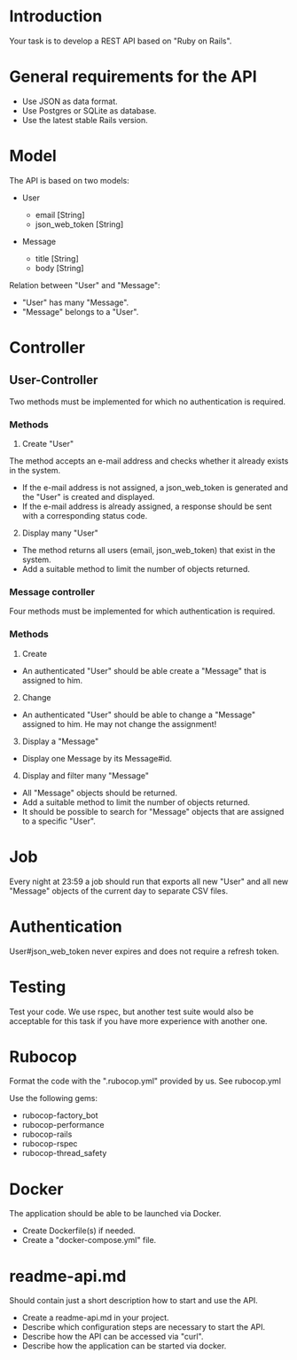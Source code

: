 # Introduction

Your task is to develop a REST API based on "Ruby on Rails".

# General requirements for the API

- Use JSON as data format.
- Use Postgres or SQLite as database.
- Use the latest stable Rails version.

# Model

The API is based on two models:
- User
    - email [String]
    - json_web_token [String]


- Message
    - title [String]
    - body [String]

Relation between "User" and "Message":
- "User" has many "Message".
- "Message" belongs to a "User".

# Controller

## User-Controller

Two methods must be implemented for which no authentication is required.

### Methods

1) Create "User"

The method accepts an e-mail address and checks whether it already exists in the system.
- If the e-mail address is not assigned, a json_web_token is generated and the "User" is created and displayed.
- If the e-mail address is already assigned, a response should be sent with a corresponding status code.

2) Display many "User"

- The method returns all users (email, json_web_token) that exist in the system.
- Add a suitable method to limit the number of objects returned.

### Message controller

Four methods must be implemented for which authentication is required.

### Methods

1) Create

- An authenticated "User" should be able create a "Message" that is assigned to him.

2) Change

- An authenticated "User" should be able to change a "Message" assigned to him. He may not change the assignment!

3) Display a "Message"

- Display one Message by its Message#id.

4) Display and filter many "Message"

- All "Message" objects should be returned.
- Add a suitable method to limit the number of objects returned.
- It should be possible to search for "Message" objects that are assigned to a specific "User".

# Job

Every night at 23:59 a job should run that exports all new "User" and all new "Message" objects of the current day to separate CSV files.

# Authentication

User#json_web_token never expires and does not require a refresh token.

# Testing

Test your code. We use rspec, but another test suite would also be acceptable for this task if you have more experience with another one.

# Rubocop

Format the code with the ".rubocop.yml" provided by us. See rubocop.yml

Use the following gems:
- rubocop-factory_bot
- rubocop-performance
- rubocop-rails
- rubocop-rspec
- rubocop-thread_safety

# Docker

The application should be able to be launched via Docker.

- Create Dockerfile(s) if needed.
- Create a "docker-compose.yml" file.

# readme-api.md

Should contain just a short description how to start and use the API.

- Create a readme-api.md in your project.
- Describe which configuration steps are necessary to start the API.
- Describe how the API can be accessed via "curl".
- Describe how the application can be started via docker.
